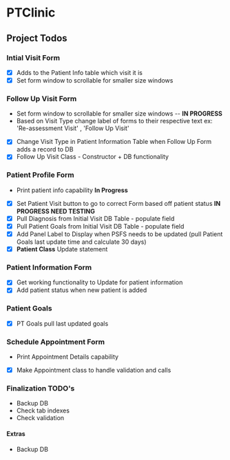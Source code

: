 # PTClinic

## Project Todos

### Intial Visit Form
- [x] Adds to the Patient Info table which visit it is
- [x] Set form window to scrollable for smaller size windows

### Follow Up Visit Form
- Set form window to scrollable for smaller size windows -- **IN PROGRESS**
- Based on Visit Type change label of forms to their respective text ex: 'Re-assessment Visit' , 'Follow Up Visit'
- [x] Change Visit Type in Patient Information Table when Follow Up Form adds a record to DB
- [x] Follow Up Visit Class - Constructor + DB functionality 

### Patient Profile Form
- Print patient info capability **In Progress**
- [x] Set Patient Visit button to go to correct Form based off patient status **IN PROGRESS NEED TESTING**
- [x] Pull Diagnosis from Initial Visit DB Table - populate field
- [x] Pull Patient Goals from Initial Visit DB Table - populate field
- [x] Add Panel Label to Display when PSFS needs to be updated (pull Patient Goals last update time and calculate 30 days)
- [x] **Patient Class** Update statement

### Patient Information Form
- [x] Get working functionality to Update for patient information 
- [x] Add patient status when new patient is added 

### Patient Goals
- [x] PT Goals pull last updated goals


### Schedule Appointment Form
- Print Appointment Details capability
- [x] Make Appointment class to handle validation and calls

### Finalization TODO's
- Backup DB
- Check tab indexes
- Check validation


#### Extras
- Backup DB

